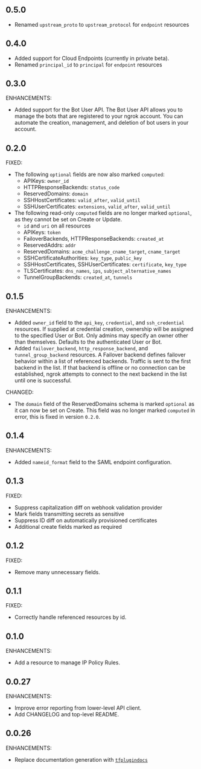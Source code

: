 <!-- Code generated for API Clients. DO NOT EDIT. -->
## 0.5.0
* Renamed `upstream_proto` to `upstream_protocol` for `endpoint` resources

## 0.4.0
* Added support for Cloud Endpoints (currently in private beta).
* Renamed `principal_id` to `principal` for `endpoint` resources

## 0.3.0

ENHANCEMENTS:

* Added support for the Bot User API. The Bot User API allows you to manage the bots that are registered to your ngrok account. You can automate the creation, management, and deletion of bot users in your account.

## 0.2.0

FIXED:

* The following `optional` fields are now also marked `computed`:
  * APIKeys: `owner_id`
  * HTTPResponseBackends: `status_code`
  * ReservedDomains: `domain`
  * SSHHostCertificates: `valid_after`, `valid_until`
  * SSHUserCertificates: `extensions`, `valid_after`, `valid_until`
* The following read-only `computed` fields are no longer marked `optional`, as they cannot be set on Create or Update.
  * `id` and `uri` on all resources
  * APIKeys: `token`
  * FailoverBackends, HTTPResponseBackends: `created_at`
  * ReservedAddrs: `addr`
  * ReservedDomains: `acme_challenge_cname_target`, `cname_target`
  * SSHCertificateAuthorities: `key_type`, `public_key`
  * SSHHostCertificates, SSHUserCertificates: `certificate`, `key_type`
  * TLSCertificates: `dns_names`, `ips`, `subject_alternative_names`
  * TunnelGroupBackends: `created_at`, `tunnels`

## 0.1.5

ENHANCEMENTS:

* Added `owner_id` field to the `api_key`, `credential`, and `ssh_credential` resources. If supplied at credential creation, ownership will be assigned to the specified User or Bot. Only admins may specify an owner other than themselves. Defaults to the authenticated User or Bot.
* Added `failover_backend`, `http_response_backend`, and `tunnel_group_backend` resources. A Failover backend defines failover behavior within a list of referenced backends. Traffic is sent to the first backend in the list. If that backend is offline or no connection can be established, ngrok attempts to connect to the next backend in the list until one is successful.

CHANGED:

* The `domain` field of the ReservedDomains schema is marked `optional` as it can now be set on Create. This field was no longer marked `computed` in error, this is fixed in version `0.2.0`.

## 0.1.4

ENHANCEMENTS:

* Added `nameid_format` field to the SAML endpoint configuration.

## 0.1.3

FIXED:

* Suppress capitalization diff on webhook validation provider
* Mark fields transmitting secrets as sensitive
* Suppress ID diff on automatically provisioned certificates
* Additional create fields marked as required

## 0.1.2

FIXED:

* Remove many unnecessary fields.

## 0.1.1

FIXED:

* Correctly handle referenced resources by id.

## 0.1.0

ENHANCEMENTS:

* Add a resource to manage IP Policy Rules.

## 0.0.27

ENHANCEMENTS:

* Improve error reporting from lower-level API client.
* Add CHANGELOG and top-level README.

## 0.0.26

ENHANCEMENTS:

* Replace documentation generation with [`tfplugindocs`](https://github.com/hashicorp/terraform-plugin-docs)
